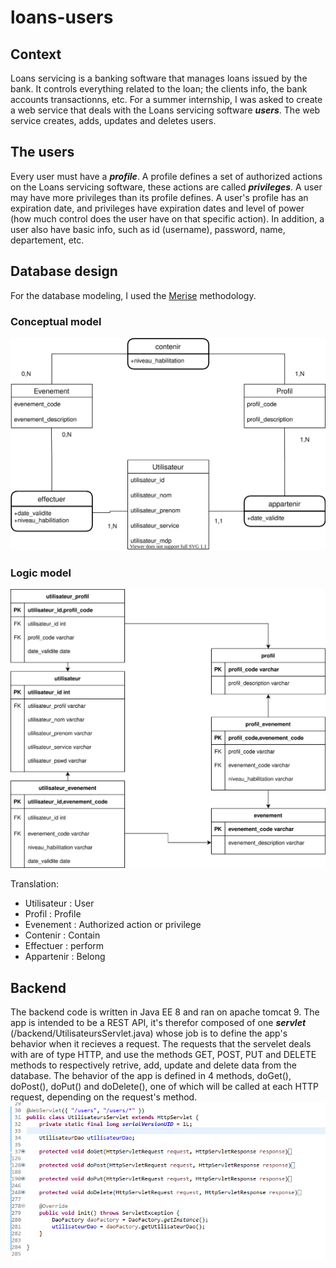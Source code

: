 # loans-users
## Context
Loans servicing is a banking software that manages loans issued by the bank. It controls everything related to the loan; the clients info, the bank accounts transactionns, etc.
For a summer internship, I was asked to create a web service that deals with the Loans servicing software ***users***. The web service creates, adds, updates and deletes users.

## The users
Every user must have a ***profile***. A profile defines a set of authorized actions on the Loans servicing software, these actions are called ***privileges***. A user may have more privileges than its profile defines. A user's profile has an expiration date, and privileges have expiration dates and level of power (how much control does the user have on that specific action).
In addition, a user also have basic info, such as id (username), password, name, departement, etc.

## Database design
For the database modeling, I used the [Merise](https://en.wikipedia.org/wiki/Merise) methodology.
### Conceptual model
![Conceptual model diagram](/assets/images/design-MCD.drawio.svg) 
### Logic model
![Logic model diagram](/assets/images/design-MLD.drawio.svg) 

Translation:
- Utilisateur : User
- Profil : Profile
- Evenement : Authorized action or privilege
- Contenir : Contain
- Effectuer : perform
- Appartenir : Belong

## Backend
The backend code is written in Java EE 8 and ran on apache tomcat 9. The app is intended to be a REST API, it's therefor composed of one ***servlet*** (/backend/UtilisateursServlet.java) whose job is to define the app's behavior when it recieves a request. The requests that the servelet deals with are of type HTTP, and use the methods GET, POST, PUT and DELETE methods to respectively retrive, add, update and delete data from the database. The behavior of the app is defined in 4 methods, doGet(), doPost(), doPut() and doDelete(), one of which will be called at each HTTP request, depending on the request's method.
![Servelet methods](/assets/images/servlet.png) 
